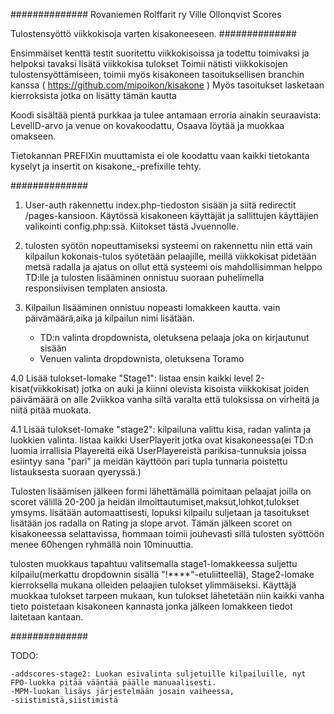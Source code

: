 ##############
Rovaniemen Rolffarit ry
Ville Ollonqvist
Scores

Tulostensyöttö viikkokisoja varten kisakoneeseen.
##############

Ensimmäiset kenttä testit suoritettu viikkokisoissa ja todettu toimivaksi ja helpoksi tavaksi lisätä viikkokisa tulokset
Toimii nätisti  viikkokisojen tulostensyöttämiseen, toimii myös kisakoneen tasoituksellisen branchin kanssa ( https://github.com/mipoikon/kisakone ) 
Myös tasoitukset lasketaan kierroksista jotka on lisätty tämän kautta

Koodi sisältää pientä purkkaa ja tulee antamaan erroria ainakin seuraavista: LevelID-arvo ja venue on kovakoodattu, Osaava löytää ja muokkaa omakseen.

Tietokannan PREFIXin muuttamista ei ole koodattu vaan kaikki tietokanta kyselyt ja insertit on kisakone_-prefixille tehty.

##############

1. User-auth rakennettu index.php-tiedoston sisään ja siitä redirectit /pages-kansioon. Käytössä kisakoneen
	käyttäjät ja sallittujen käyttäjien valikointi config.php:ssä. Kiitokset tästä Jvuennolle.

2. tulosten syötön nopeuttamiseksi systeemi on rakennettu niin että vain kilpailun kokonais-tulos syötetään pelaajille,
    meillä viikkokisat pidetään metsä radalla ja ajatus on ollut että systeemi ois mahdollisimman helppo TD:lle
    ja tulosten lisääminen onnistuu suoraan puhelimella responsiivisen templaten ansiosta.

3. Kilpailun lisääminen onnistuu nopeasti lomakkeen kautta. vain päivämäärä,aika ja kilpailun nimi lisätään. 
    - TD:n valinta dropdownista, oletuksena pelaaja joka on kirjautunut sisään
	- Venuen valinta dropdownista, oletuksena Toramo

4.0 Lisää tulokset-lomake "Stage1": listaa ensin kaikki level 2-kisat(viikkokisat) jotka on auki ja kiinni olevista kisoista viikkokisat joiden päivämäärä on alle 2viikkoa vanha siltä varalta että tuloksissa on virheitä ja niitä pitää muokata.

4.1 Lisää tulokset-lomake "stage2": kilpailuna valittu kisa, radan valinta ja luokkien valinta. listaa kaikki UserPlayerit jotka ovat kisakoneessa(ei TD:n luomia irrallisia Playereitä
   eikä UserPlayereistä parikisa-tunnuksia joissa esiintyy sana "pari" ja meidän käyttöön pari tupla tunnaria poistettu listauksesta suoraan qyeryssä.)
   
   Tulosten lisäämisen jälkeen formi lähettämällä poimitaan pelaajat joilla on scoret välillä 20-200 ja heidän
   ilmoittautumiset,maksut,lohkot,tulokset ymsyms. lisätään automaattisesti, lopuksi kilpailu suljetaan ja 
   tasoitukset lisätään jos radalla on Rating ja slope arvot. Tämän jälkeen scoret on kisakoneessa selattavissa, hommaan toimii jouhevasti sillä tulosten syöttöön menee 60hengen ryhmällä noin 10minuuttia.
   
   tulosten muokkaus tapahtuu valitsemalla stage1-lomakkeessa suljettu kilpailu(merkattu dropdownin sisällä "!****"-etuliitteellä),
   Stage2-lomake kierroksella mukana olleiden pelaajien tulokset ylimmäiseksi. Käyttäjä muokkaa tulokset tarpeen mukaan, kun tulokset lähetetään niin kaikki vanha tieto poistetaan kisakoneen kannasta jonka jälkeen lomakkeen tiedot laitetaan kantaan.
   
   
##############

   TODO:
  
	-addscores-stage2: Luokan esivalinta suljetuille kilpailuille, nyt FPO-luokka pitää vääntää päälle manuaalisesti.
	-MPM-luokan lisäys järjestelmään josain vaiheessa, 
	-siistimistä,siistimistä
            

